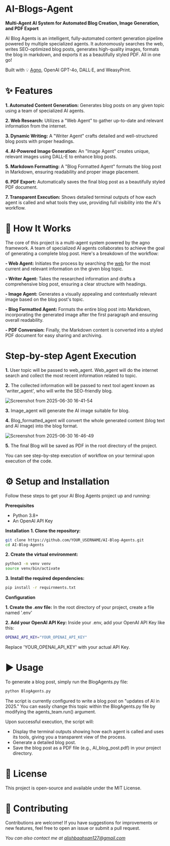 # AI-Blogs-Agent
**Multi-Agent AI System for Automated Blog Creation, Image Generation, and PDF Export**

AI Blog Agents is an intelligent, fully-automated content generation pipeline powered by multiple specialized agents. It autonomously searches the web, writes SEO-optimized blog posts, generates high-quality images, formats the blog in markdown, and exports it as a beautifully styled PDF. All in one go!

Built with 💡 [Agno](https://github.com/agno-ai/agno), OpenAI GPT-4o, DALL·E, and WeasyPrint.

# **✨ Features**

**1. Automated Content Generation:** Generates blog posts on any given topic using a team of specialized AI agents.

**2. Web Research:** Utilizes a "Web Agent" to gather up-to-date and relevant information from the internet.

**3. Dynamic Writing:** A "Writer Agent" crafts detailed and well-structured blog posts with proper headings.

**4. AI-Powered Image Generation:** An "Image Agent" creates unique, relevant images using DALL-E to enhance blog posts.

**5. Markdown Formatting:** A "Blog Formatted Agent" formats the blog post in Markdown, ensuring readability and proper image placement.

**6. PDF Export:** Automatically saves the final blog post as a beautifully styled PDF document.

**7. Transparent Execution:** Shows detailed terminal outputs of how each agent is called and what tools they use, providing full visibility into the AI's workflow.


# **🚀 How It Works**

The core of this project is a multi-agent system powered by the agno framework. A team of specialized AI agents collaborates to achieve the goal of generating a complete blog post.
Here's a breakdown of the workflow:

**- Web Agent:** Initiates the process by searching the [web](www.google.com) for the most current and relevant information on the given blog topic.

**- Writer Agent:** Takes the researched information and drafts a comprehensive blog post, ensuring a clear structure with headings. 

**- Image Agent:** Generates a visually appealing and contextually relevant image based on the blog post's topic.

**- Blog Formatted Agent:** Formats the entire blog post into Markdown, incorporating the generated image after the first paragraph and ensuring overall readability.

**- PDF Conversion:** Finally, the Markdown content is converted into a styled PDF document for easy sharing and archiving.

# **Step-by-step Agent Execution**

**1.** User topic will be passed to web_agent. Web_agent will do the internet search and collect the most recent information related to topic.

**2.** The collected information will be passed to next tool agent known as 'writer_agent', who will write the SEO-friendly blog.

![Screenshot from 2025-06-30 16-41-54](https://github.com/user-attachments/assets/8d8f9188-9965-462c-ae58-248723ea4eb9)

**3.** Image_agent will generate the AI image suitable for blog.

**4.** Blog_formatted_agent will convert the whole generated content (blog text and AI image) into the blog format.

![Screenshot from 2025-06-30 16-46-49](https://github.com/user-attachments/assets/7a878162-e0ce-4c21-939a-f2885e059b43)

**5.** The final Blog will be saved as PDF in the root directory of the project.

You can see step-by-step execution of workflow on your terminal upon execution of the code.


# **⚙️ Setup and Installation**

Follow these steps to get your AI Blog Agents project up and running:

**Prerequisites**
- Python 3.8+
- An OpenAI API Key

**Installation**
**1. Clone the repository:**
```bash
git clone https://github.com/YOUR_USERNAME/AI-Blog-Agents.git
cd AI-Blog-Agents
```

**2. Create the virtual environment:**
```bash
python3 -m venv venv
source venv/bin/activate
```

**3. Install the required dependencies:**
```bash
pip install -r requirnments.txt
```

**Configuration**

**1. Create the .env file:**
In the root directory of your project, create a file named '.env'

**2. Add your OpenAI API Key:**
Inside your .env, add your OpenAI API Key like this:
```bash
OPENAI_API_KEY="YOUR_OPENAI_API_KEY"
```
Replace 'YOUR_OPENAI_API_KEY' with your actual API Key.

# **▶️ Usage**
To generate a blog post, simply run the BlogAgents.py file:
```bash
python BlogAgents.py
```

The script is currently configured to write a blog post on "updates of AI in 2025." You can easily change this topic within the BlogAgents.py file by modifying the agents_team.run() argument.

Upon successful execution, the script will:
- Display the terminal outputs showing how each agent is called and uses its tools, giving you a transparent view of the process.
- Generate a detailed blog post.
- Save the blog post as a PDF file (e.g., AI_blog_post.pdf) in your project directory.

# **📜 License**
This project is open-source and available under the MIT License.

# **🤝 Contributing**
Contributions are welcome! If you have suggestions for improvements or new features, feel free to open an issue or submit a pull request.

*You can also contact me at alishbaahsan127@gmail.com*




